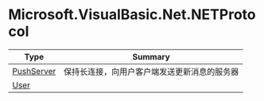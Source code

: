 ﻿
# Microsoft.VisualBasic.Net.NETProtocol

|Type|Summary|
|----|-------|
|[PushServer](./PushServer.md)|保持长连接，向用户客户端发送更新消息的服务器|
|[User](./User.md)||

